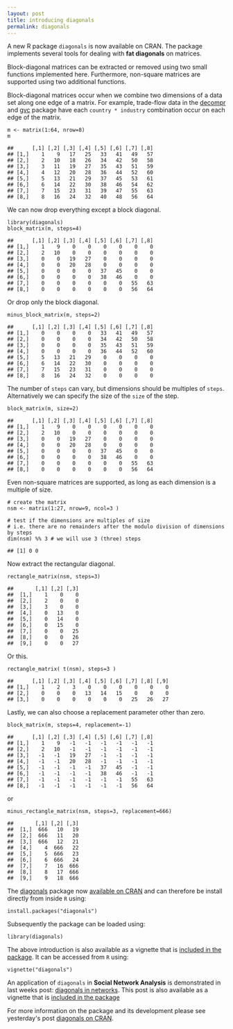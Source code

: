 ```yaml
---
layout: post
title: introducing diagonals
permalink: diagonals
---
```


A new R package `diagonals` is now available on CRAN. The package implements several tools for dealing with **fat diagonals** on matrices.

Block-diagonal matrices can be extracted or removed using two small
functions implemented here.
Furthermore, non-square matrices are
supported using two additional functions.

Block-diagonal matrices occur when we combine two dimensions of a data
set along one edge of a matrix. For example, trade-flow data in the
[decompr](http://cran.r-project.org/web/packages/decompr/index.html) and
[gvc](http://cran.r-project.org/web/packages/gvc/index.html) package
have each `country * industry` combination occur on each edge of the matrix.

    m <- matrix(1:64, nrow=8)
    m

    ##      [,1] [,2] [,3] [,4] [,5] [,6] [,7] [,8]
    ## [1,]    1    9   17   25   33   41   49   57
    ## [2,]    2   10   18   26   34   42   50   58
    ## [3,]    3   11   19   27   35   43   51   59
    ## [4,]    4   12   20   28   36   44   52   60
    ## [5,]    5   13   21   29   37   45   53   61
    ## [6,]    6   14   22   30   38   46   54   62
    ## [7,]    7   15   23   31   39   47   55   63
    ## [8,]    8   16   24   32   40   48   56   64

We can now drop everything except a block diagonal.

    library(diagonals)
    block_matrix(m, steps=4)

    ##      [,1] [,2] [,3] [,4] [,5] [,6] [,7] [,8]
    ## [1,]    1    9    0    0    0    0    0    0
    ## [2,]    2   10    0    0    0    0    0    0
    ## [3,]    0    0   19   27    0    0    0    0
    ## [4,]    0    0   20   28    0    0    0    0
    ## [5,]    0    0    0    0   37   45    0    0
    ## [6,]    0    0    0    0   38   46    0    0
    ## [7,]    0    0    0    0    0    0   55   63
    ## [8,]    0    0    0    0    0    0   56   64

Or drop only the block diagonal.

    minus_block_matrix(m, steps=2)

    ##      [,1] [,2] [,3] [,4] [,5] [,6] [,7] [,8]
    ## [1,]    0    0    0    0   33   41   49   57
    ## [2,]    0    0    0    0   34   42   50   58
    ## [3,]    0    0    0    0   35   43   51   59
    ## [4,]    0    0    0    0   36   44   52   60
    ## [5,]    5   13   21   29    0    0    0    0
    ## [6,]    6   14   22   30    0    0    0    0
    ## [7,]    7   15   23   31    0    0    0    0
    ## [8,]    8   16   24   32    0    0    0    0

The number of `steps` can vary, but dimensions should be multiples of
`steps`. Alternatively we can specify the size of the `size` of the
step.

    block_matrix(m, size=2)

    ##      [,1] [,2] [,3] [,4] [,5] [,6] [,7] [,8]
    ## [1,]    1    9    0    0    0    0    0    0
    ## [2,]    2   10    0    0    0    0    0    0
    ## [3,]    0    0   19   27    0    0    0    0
    ## [4,]    0    0   20   28    0    0    0    0
    ## [5,]    0    0    0    0   37   45    0    0
    ## [6,]    0    0    0    0   38   46    0    0
    ## [7,]    0    0    0    0    0    0   55   63
    ## [8,]    0    0    0    0    0    0   56   64

Even non-square matrices are supported, as long as each dimension is a
multiple of size.

    # create the matrix
    nsm <- matrix(1:27, nrow=9, ncol=3 )

    # test if the dimensions are multiples of size
    # i.e. there are no remainders after the modulo division of dimensions by steps
    dim(nsm) %% 3 # we will use 3 (three) steps

    ## [1] 0 0

Now extract the rectangular diagonal.

    rectangle_matrix(nsm, steps=3)

    ##       [,1] [,2] [,3]
    ##  [1,]    1    0    0
    ##  [2,]    2    0    0
    ##  [3,]    3    0    0
    ##  [4,]    0   13    0
    ##  [5,]    0   14    0
    ##  [6,]    0   15    0
    ##  [7,]    0    0   25
    ##  [8,]    0    0   26
    ##  [9,]    0    0   27

Or this.

    rectangle_matrix( t(nsm), steps=3 )

    ##      [,1] [,2] [,3] [,4] [,5] [,6] [,7] [,8] [,9]
    ## [1,]    1    2    3    0    0    0    0    0    0
    ## [2,]    0    0    0   13   14   15    0    0    0
    ## [3,]    0    0    0    0    0    0   25   26   27

Lastly, we can also choose a replacement parameter other than zero.

    block_matrix(m, steps=4, replacement=-1)

    ##      [,1] [,2] [,3] [,4] [,5] [,6] [,7] [,8]
    ## [1,]    1    9   -1   -1   -1   -1   -1   -1
    ## [2,]    2   10   -1   -1   -1   -1   -1   -1
    ## [3,]   -1   -1   19   27   -1   -1   -1   -1
    ## [4,]   -1   -1   20   28   -1   -1   -1   -1
    ## [5,]   -1   -1   -1   -1   37   45   -1   -1
    ## [6,]   -1   -1   -1   -1   38   46   -1   -1
    ## [7,]   -1   -1   -1   -1   -1   -1   55   63
    ## [8,]   -1   -1   -1   -1   -1   -1   56   64

or

    minus_rectangle_matrix(nsm, steps=3, replacement=666)

    ##       [,1] [,2] [,3]
    ##  [1,]  666   10   19
    ##  [2,]  666   11   20
    ##  [3,]  666   12   21
    ##  [4,]    4  666   22
    ##  [5,]    5  666   23
    ##  [6,]    6  666   24
    ##  [7,]    7   16  666
    ##  [8,]    8   17  666
    ##  [9,]    9   18  666


The [diagonals](http://cran.r-project.org/?package=diagonals) package now [available on CRAN](/diagonals-cran) and can therefore be install directly from inside `R` using:

    install.packages("diagonals")

Subsequently the package can be loaded using:

    library(diagonals)
    
The above introduction is also available as a vignette that is [included in the package](http://cran.r-project.org/web/packages/diagonals/vignettes/diagonals.html).
It can be accessed from `R` using:

    vignette("diagonals")

An application of `diagonals` in **Social Network Analysis** is demonstrated in last weeks post: [diagonals in networks](/diagonals-network). This post is also available as a vignette that is [included in the package](http://cran.r-project.org/web/packages/diagonals/vignettes/network.html)

For more information on the package and its development please see yesterday's post [diagonals on CRAN](/diagonals-cran).